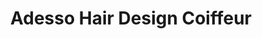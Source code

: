 ---
title: "Adesso Hair Design Coiffeur"
url: /rueti-zh/adesso-hair-design-coiffeur/
shop: Friseur
---